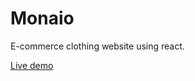 # Monaio
E-commerce clothing website using react.

[Live demo](https://monalighosh.github.io/monaio/)
